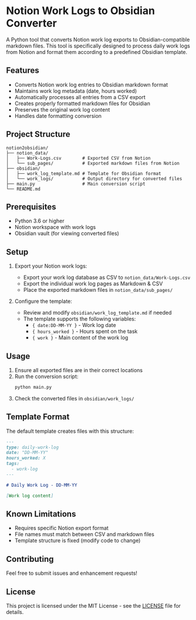 # Notion Work Logs to Obsidian Converter

A Python tool that converts Notion work log exports to Obsidian-compatible markdown files. This tool is specifically designed to process daily work logs from Notion and format them according to a predefined Obsidian template.

## Features

- Converts Notion work log entries to Obsidian markdown format
- Maintains work log metadata (date, hours worked)
- Automatically processes all entries from a CSV export
- Creates properly formatted markdown files for Obsidian
- Preserves the original work log content
- Handles date formatting conversion

## Project Structure

```
notion2obsidian/
├── notion_data/
│   ├── Work-Logs.csv        # Exported CSV from Notion
│   └── sub_pages/           # Exported markdown files from Notion
├── obsidian/
│   ├── work_log_template.md # Template for Obsidian format
│   └── work_logs/           # Output directory for converted files
├── main.py                  # Main conversion script
└── README.md               
```

## Prerequisites

- Python 3.6 or higher
- Notion workspace with work logs
- Obsidian vault (for viewing converted files)

## Setup

1. Export your Notion work logs:
   - Export your work log database as CSV to `notion_data/Work-Logs.csv`
   - Export the individual work log pages as Markdown & CSV
   - Place the exported markdown files in `notion_data/sub_pages/`

2. Configure the template:
   - Review and modify `obsidian/work_log_template.md` if needed
   - The template supports the following variables:
     - `{ date:DD-MM-YY }` - Work log date
     - `{ hours_worked }` - Hours spent on the task
     - `{ work }` - Main content of the work log

## Usage

1. Ensure all exported files are in their correct locations
2. Run the conversion script:
   ```bash
   python main.py
   ```
3. Check the converted files in `obsidian/work_logs/`

## Template Format

The default template creates files with this structure:
```markdown
---
type: daily-work-log
date: "DD-MM-YY" 
hours_worked: X
tags:
  - work-log
---

# Daily Work Log - DD-MM-YY

[Work log content]
```

## Known Limitations

- Requires specific Notion export format
- File names must match between CSV and markdown files
- Template structure is fixed (modify code to change)

## Contributing

Feel free to submit issues and enhancement requests!

## License

This project is licensed under the MIT License - see the [LICENSE](LICENSE) file for details.
